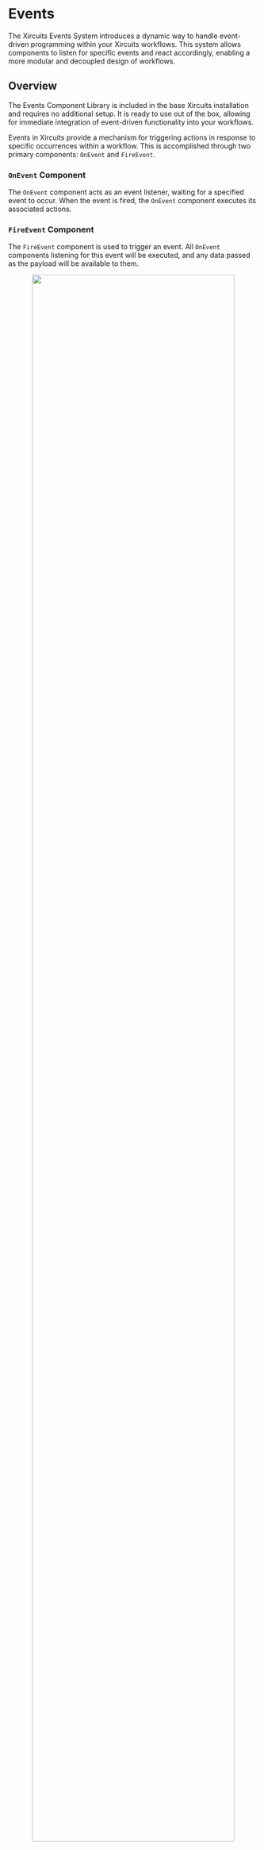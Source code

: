 # Events

The Xircuits Events System introduces a dynamic way to handle event-driven programming within your Xircuits workflows. This system allows components to listen for specific events and react accordingly, enabling a more modular and decoupled design of workflows.

## Overview

The Events Component Library is included in the base Xircuits installation and requires no additional setup. It is ready to use out of the box, allowing for immediate integration of event-driven functionality into your workflows.

Events in Xircuits provide a mechanism for triggering actions in response to specific occurrences within a workflow. This is accomplished through two primary components: `OnEvent` and `FireEvent`.

### `OnEvent` Component

The `OnEvent` component acts as an event listener, waiting for a specified event to occur. When the event is fired, the `OnEvent` component executes its associated actions.

### `FireEvent` Component

The `FireEvent` component is used to trigger an event. All `OnEvent` components listening for this event will be executed, and any data passed as the payload will be available to them.

<p align="center">
  <img width="90%" src="/img/docs/tutorials/events.gif"></img>
  <figcaption class="image-caption">Events Preview</figcaption>
</p>